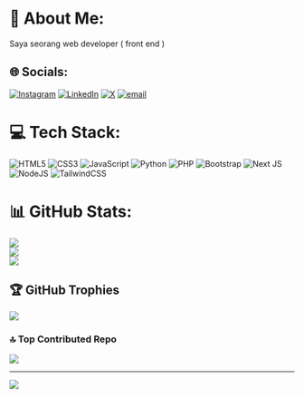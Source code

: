 # 💫 About Me:
Saya seorang web developer ( front end )


## 🌐 Socials:
[![Instagram](https://img.shields.io/badge/Instagram-%23E4405F.svg?logo=Instagram&logoColor=white)](https://instagram.com/https://instagram.com/kuching1810) [![LinkedIn](https://img.shields.io/badge/LinkedIn-%230077B5.svg?logo=linkedin&logoColor=white)](https://linkedin.com/in/https://linkedin.com/kuching1810) [![X](https://img.shields.io/badge/X-black.svg?logo=X&logoColor=white)](https://x.com/https://x.com/kuching1810) [![email](https://img.shields.io/badge/Email-D14836?logo=gmail&logoColor=white)](mailto:kuching1810@gmail.com) 

# 💻 Tech Stack:
![HTML5](https://img.shields.io/badge/html5-%23E34F26.svg?style=for-the-badge&logo=html5&logoColor=white) ![CSS3](https://img.shields.io/badge/css3-%231572B6.svg?style=for-the-badge&logo=css3&logoColor=white) ![JavaScript](https://img.shields.io/badge/javascript-%23323330.svg?style=for-the-badge&logo=javascript&logoColor=%23F7DF1E) ![Python](https://img.shields.io/badge/python-3670A0?style=for-the-badge&logo=python&logoColor=ffdd54) ![PHP](https://img.shields.io/badge/php-%23777BB4.svg?style=for-the-badge&logo=php&logoColor=white) ![Bootstrap](https://img.shields.io/badge/bootstrap-%238511FA.svg?style=for-the-badge&logo=bootstrap&logoColor=white) ![Next JS](https://img.shields.io/badge/Next-black?style=for-the-badge&logo=next.js&logoColor=white) ![NodeJS](https://img.shields.io/badge/node.js-6DA55F?style=for-the-badge&logo=node.js&logoColor=white) ![TailwindCSS](https://img.shields.io/badge/tailwindcss-%2338B2AC.svg?style=for-the-badge&logo=tailwind-css&logoColor=white)
# 📊 GitHub Stats:
![](https://github-readme-stats.vercel.app/api?username=kuching1810&theme=transparent&hide_border=true&include_all_commits=false&count_private=false)<br/>
![](https://nirzak-streak-stats.vercel.app/?user=kuching1810&theme=transparent&hide_border=true)<br/>
![](https://github-readme-stats.vercel.app/api/top-langs/?username=kuching1810&theme=transparent&hide_border=true&include_all_commits=false&count_private=false&layout=compact)

## 🏆 GitHub Trophies
![](https://github-profile-trophy.vercel.app/?username=kuching1810&theme=radical&no-frame=true&no-bg=true&margin-w=4)

### 🔝 Top Contributed Repo
![](https://github-contributor-stats.vercel.app/api?username=kuching1810&limit=5&theme=dark&combine_all_yearly_contributions=true)

---
[![](https://visitcount.itsvg.in/api?id=kuching1810&icon=9&color=12)](https://visitcount.itsvg.in)

<!-- Proudly created with GPRM ( https://gprm.itsvg.in ) -->
